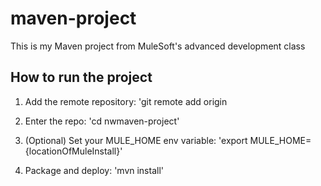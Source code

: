 # maven-project
This is my Maven project from MuleSoft's advanced development class

## How to run the project

1. Add the remote repository: 'git remote add origin 

2. Enter the repo: 'cd nwmaven-project'

3. (Optional) Set your MULE_HOME env variable: 'export MULE_HOME={locationOfMuleInstall\}'

4. Package and deploy: 'mvn install'